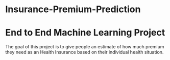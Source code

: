 # Insurance-Premium-Prediction
# End to End Machine Learning Project
The goal of this project is to give people an estimate of how much premium they need as an Health Insurance based on their individual health situation.